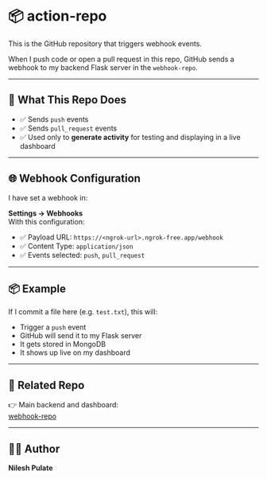 # 📦 action-repo

This is the GitHub repository that triggers webhook events.

When I push code or open a pull request in this repo, GitHub sends a webhook to my backend Flask server in the `webhook-repo`.

---

## 🔁 What This Repo Does

- ✅ Sends `push` events
- ✅ Sends `pull_request` events
- ✅ Used only to **generate activity** for testing and displaying in a live dashboard

---

## 🌐 Webhook Configuration

I have set a webhook in:

**Settings → Webhooks**  
With this configuration:

- ✅ Payload URL: `https://<ngrok-url>.ngrok-free.app/webhook`
- ✅ Content Type: `application/json`
- ✅ Events selected: `push`, `pull_request`

---

## 📦 Example

If I commit a file here (e.g. `test.txt`), this will:
- Trigger a `push` event
- GitHub will send it to my Flask server
- It gets stored in MongoDB
- It shows up live on my dashboard

---

## 🔗 Related Repo

👉 Main backend and dashboard:  
[webhook-repo](https://github.com/YOUR_USERNAME/webhook-repo)

---

## 🧑‍💻 Author

**Nilesh Pulate**
